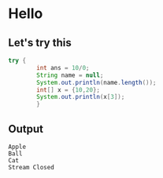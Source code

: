 # Hello
## Let's try this
```java
try {
		int ans = 10/0;
		String name = null;
		System.out.println(name.length());
		int[] x = {10,20};
		System.out.println(x[3]);
		}
```
## Output
```console
Apple
Ball
Cat
Stream Closed
```